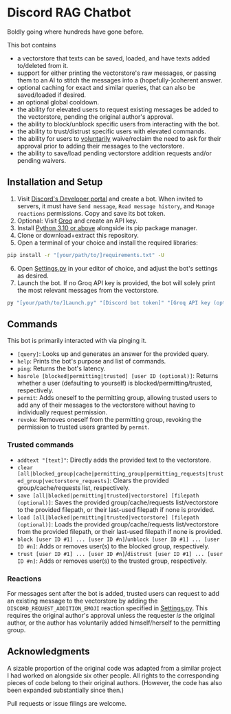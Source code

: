 # Discord RAG Chatbot

Boldly going where hundreds have gone before.

This bot contains
- a vectorstore that texts can be saved, loaded, and have texts added to/deleted from it.
- support for either printing the vectorstore's raw messages, or passing them to an AI to stitch the messages into a (hopefully-)coherent answer.
- optional caching for exact and similar queries, that can also be saved/loaded if desired.
- an optional global cooldown.
- the ability for elevated users to request existing messages be added to the vectorstore, pending the original author's approval.
- the ability to block/unblock specific users from interacting with the bot.
- the ability to trust/distrust specific users with elevated commands.
- the ability for users to <u>voluntarily</u> waive/reclaim the need to ask for their approval prior to adding their messages to the vectorstore.
- the ability to save/load pending vectorstore addition requests and/or pending waivers.
<!-- - the theoretical ability to return messages in other languages, should anyone be [willing to add translations](src/translations.py). -->

## Installation and Setup
1. Visit [Discord's Developer portal](https://discord.com/developers/applications) and create a bot. When invited to servers, it must have `Send message`, `Read message history`, and `Manage reactions` permissions. Copy and save its bot token.
2. Optional: Visit [Groq](https://console.groq.com/keys) and create an API key.
3. Install [Python 3.10 or above](https://www.python.org/downloads) alongside its pip package manager.
4. Clone or download+extract this repository.
5. Open a terminal of your choice and install the required libraries:
```bash
pip install -r "[your/path/to/]requirements.txt" -U
```
6. Open [Settings.py](Settings.py) in your editor of choice, and adjust the bot's settings as desired.
7. Launch the bot. If no Groq API key is provided, the bot will solely print the most relevant messages from the vectorstore.
```bash
py "[your/path/to/]Launch.py" "[Discord bot token]" "[Groq API key (optional)]"
```

## Commands
This bot is primarily interacted with via pinging it.
- `[query]`: Looks up and generates an answer for the provided query.
- `help`: Prints the bot's purpose and list of commands.
- `ping`: Returns the bot's latency.
- `hasrole [blocked|permitting|trusted] [user ID (optional)]`: Returns whether a user (defaulting to yourself) is blocked/permitting/trusted, respectively.
- `permit`: Adds oneself to the permitting group, allowing trusted users to add any of their messages to the vectorstore without having to individually request permission.
- `revoke`: Removes oneself from the permitting group, revoking the permission to trusted users granted by `permit`. 
### Trusted commands
- `addtext "[text]"`: Directly adds the provided text to the vectorstore.<!-- To avoid mistakes with forgetting quotation marks, the text must be 2+ words. Quotation marks embedded in texts must be "escaped" by adding a backslash directly in front of them.-->
- `clear [all|blocked_group|cache|permitting_group|permitting_requests|trusted_group|vectorstore_requests]`: Clears the provided group/cache/requests list, respectively.
- `save [all|blocked|permitting|trusted|vectorstore] [filepath (optional)]`: Saves the provided group/cache/requests list/vectorstore to the provided filepath, or their last-used filepath if none is provided.
- `load [all|blocked|permitting|trusted|vectorstore] [filepath (optional)]`: Loads the provided group/cache/requests list/vectorstore from the provided filepath, or their last-used filepath if none is provided.
- `block [user ID #1] ... [user ID #n]`/`unblock [user ID #1] ... [user ID #n]`: Adds or removes user(s) to the blocked group, respectively.
- `trust [user ID #1] ... [user ID #n]`/`distrust [user ID #1] ... [user ID #n]`: Adds or removes user(s) to the trusted group, respectively.

### Reactions
For messages sent after the bot is added, trusted users can request to add an existing message to the vectorstore by adding the `DISCORD_REQUEST_ADDITION_EMOJI` reaction specified in [Settings.py](Settings.py). This requires the original author's approval unless the requester *is* the original author, or the author has voluntarily added himself/herself to the permitting group.

## Acknowledgments
A sizable proportion of the original code was adapted from a similar project I had worked on alongside six other people. All rights to the corresponding pieces of code belong to their original authors. (However, the code has also been expanded substantially since then.)

Pull requests or issue filings are welcome.